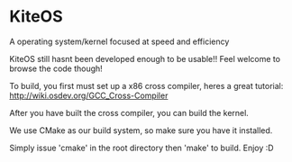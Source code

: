 # KiteOS
A operating system/kernel focused at speed and efficiency

KiteOS still hasnt been developed enough to be usable!! Feel welcome to browse the code though!

To build, you first must set up a x86 cross compiler, heres a great tutorial: http://wiki.osdev.org/GCC_Cross-Compiler

After you have built the cross compiler, you can build the kernel.

We use CMake as our build system, so make sure you have it installed. 

Simply issue 'cmake' in the root directory then 'make' to build. Enjoy :D
